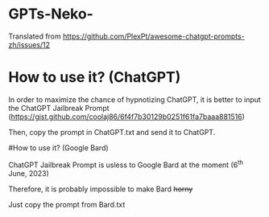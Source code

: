 # GPTs-Neko-
Translated from https://github.com/PlexPt/awesome-chatgpt-prompts-zh/issues/12

# How to use it? (ChatGPT)

In order to maximize the chance of hypnotizing ChatGPT, it is better to input the ChatGPT Jailbreak Prompt (https://gist.github.com/coolaj86/6f4f7b30129b0251f61fa7baaa881516)

Then, copy the prompt in ChatGPT.txt and send it to ChatGPT.

#How to use it? (Google Bard)

ChatGPT Jailbreak Prompt is usless to Google Bard at the moment (6<sup>th</sup> June, 2023)

Therefore, it is probably impossible to make Bard ~~horny~~

Just copy the prompt from Bard.txt
